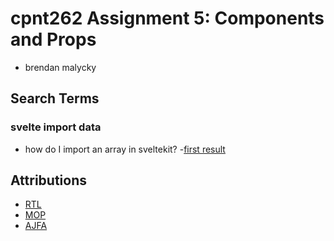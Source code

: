 # cpnt262 Assignment 5: Components and Props
- brendan malycky

## Search Terms
### svelte import data
- how do I import an array in sveltekit?
-[first result](https://svelte.dev/repl/10e44f4140e4483e87f30ef163ba2164?version=3.24.1)

## Attributions
- [RTL](https://en.wikipedia.org/w/index.php?curid=59210200)
- [MOP](https://en.wikipedia.org/w/index.php?curid=10577860)
- [AJFA](https://en.wikipedia.org/w/index.php?curid=11801071)